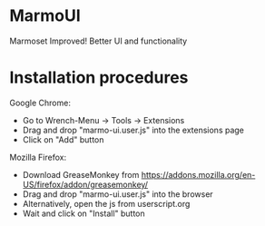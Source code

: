 MarmoUI
=======

Marmoset Improved! Better UI and functionality



Installation procedures
======

Google Chrome:
* Go to Wrench-Menu -> Tools -> Extensions
* Drag and drop "marmo-ui.user.js" into the extensions page
* Click on "Add" button

Mozilla Firefox:
* Download GreaseMonkey from https://addons.mozilla.org/en-US/firefox/addon/greasemonkey/
* Drag and drop "marmo-ui.user.js" into the browser
* Alternatively, open the js from userscript.org
* Wait and click on "Install" button

